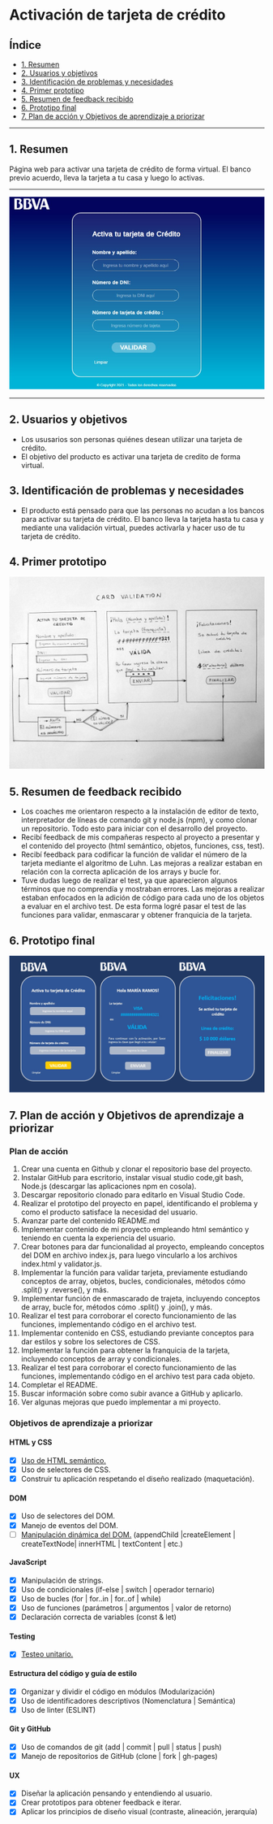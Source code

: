 # Activación de tarjeta de crédito

## Índice
* [1. Resumen](#1-resumen)
* [2. Usuarios y objetivos](#2-usuarios-y-objetivos)
* [3. Identificación de problemas y necesidades](#3-identificación-de-problemas-y-necesidades)
* [4. Primer prototipo](#4-primer-prototipo)
* [5. Resumen de feedback recibido](#5-resumen-de-feedback-recibido)
* [6. Prototipo final](#6-prototipo-final)
* [7. Plan de acción y Objetivos de aprendizaje a priorizar](#7-plan-de-acción-y-objetivos-de-aprendizaje-a-prioriza)
****
## 1. Resumen
Página web para activar una tarjeta de crédito de forma virtual.
El banco previo acuerdo, lleva la tarjeta a tu casa y luego lo activas.
***
![Proyecto_final](/src/src/Proyecto_final.png)
***
## 2. Usuarios y objetivos
  * Los ususarios son personas quiénes desean utilizar una tarjeta de crédito.
  * El objetivo del producto es activar una tarjeta de credito de forma virtual.

## 3. Identificación de problemas y necesidades
  * El producto está pensado para que las personas no acudan a los bancos
    para activar su tarjeta de crédito. El banco lleva la tarjeta hasta tu 
    casa y mediante una validación virtual, puedes activarla y hacer uso de
    tu tarjeta de crédito.

## 4. Primer prototipo  
![Prototipo_en_papel](/src/src/Prototipo_en_papel.png) 

## 5. Resumen de feedback recibido 
  * Los coaches me orientaron respecto a la instalación de editor de texto, 
    interpretador de líneas de comando git y node.js (npm), y como clonar 
    un repositorio. Todo esto para iniciar con el desarrollo del proyecto.
  * Recibí feedback de mis compañeras respecto al proyecto a presentar y el
    contenido del proyecto (html semántico, objetos, funciones, css, test).
  * Recibí feedback para codificar la función de validar el número de
    la tarjeta mediante el algoritmo de Luhn. Las mejoras a realizar estaban
    en relación con la correcta aplicación de los arrays y bucle for.
  * Tuve dudas luego de realizar el test, ya que aparecieron algunos términos
    que no comprendía y mostraban errores. Las mejoras a realizar estaban 
    enfocados en la adición de código para cada uno de los objetos a evaluar 
    en el archivo test. De esta forma logré pasar el test de las funciones 
    para validar, enmascarar y obtener franquicia de la tarjeta.

## 6. Prototipo final
![Prototipo_final](/src/src/Prototipo_final.png)
   
## 7. Plan de acción y Objetivos de aprendizaje a priorizar
### Plan de acción 
  1. Crear una cuenta en Github y clonar el repositorio base del proyecto.
  2. Instalar GitHub para escritorio, instalar visual studio code,git bash,
     Node.js (descargar las aplicaciones npm en cosola).
  3. Descargar repositorio clonado para editarlo en Visual Studio Code.
  4. Realizar el prototipo del proyecto en papel, identificando el problema y
     como el producto satisface la necesidad del usuario.
  5. Avanzar parte del contenido README.md
  5. Implementar contenido de mi proyecto empleando html semántico y teniendo
     en cuenta la experiencia del usuario.
  6. Crear botones para dar funcionalidad al proyecto, empleando conceptos
     del DOM en archivo index.js, para luego vincularlo a los archivos 
     index.html y validator.js.
  7. Implementar la función para validar tarjeta, previamente estudiando 
     conceptos de array, objetos, bucles, condicionales, métodos cómo .split()
     y .reverse(), y más.
  8. Implementar función de enmascarado de trajeta, incluyendo conceptos de array,
     bucle for, métodos cómo .split() y .join(), y más.
  10. Realizar el test para corroborar el corecto funcionamiento de las funciones,
      implementando código en el archivo test.
  11. Implementar contenido en CSS, estudiando previante conceptos para dar estilos
      y sobre los selectores de CSS.
  12. Implementar la función para obtener la franquicia de la tarjeta, incluyendo 
      conceptos de array y condicionales.
  13. Realizar el test para corroborar el corecto funcionamiento de las funciones,
      implementando código en el archivo test para cada objeto.
  14. Completar el README.
  15. Buscar información sobre como subir avance a GitHub y aplicarlo.
  16. Ver algunas mejoras que puedo implementar a mi proyecto.

### Objetivos de aprendizaje a priorizar

#### HTML y CSS

* [X] [Uso de HTML semántico.](https://developer.mozilla.org/en-US/docs/Glossary/Semantics#Semantics_in_HTML)
* [X] Uso de selectores de CSS.
* [X] Construir tu aplicación respetando el diseño realizado (maquetación).

#### DOM

* [X] Uso de selectores del DOM.
* [X] Manejo de eventos del DOM.
* [ ] [Manipulación dinámica del DOM.](https://developer.mozilla.org/es/docs/Referencia_DOM_de_Gecko/Introducci%C3%B3n)
(appendChild |createElement | createTextNode| innerHTML | textContent | etc.)

#### JavaScript

* [X] Manipulación de strings.
* [X] Uso de condicionales (if-else | switch | operador ternario)
* [X] Uso de bucles (for | for..in | for..of | while)
* [X] Uso de funciones (parámetros | argumentos | valor de retorno)
* [X] Declaración correcta de variables (const & let)

#### Testing

* [X] [Testeo unitario.](https://jestjs.io/docs/es-ES/getting-started)

#### Estructura del código y guía de estilo

* [X] Organizar y dividir el código en módulos (Modularización)
* [X] Uso de identificadores descriptivos (Nomenclatura | Semántica)
* [X] Uso de linter (ESLINT)

#### Git y GitHub

* [X] Uso de comandos de git (add | commit | pull | status | push)
* [X] Manejo de repositorios de GitHub (clone | fork | gh-pages)

#### UX

* [X] Diseñar la aplicación pensando y entendiendo al usuario.
* [X] Crear prototipos para obtener feedback e iterar.
* [X] Aplicar los principios de diseño visual (contraste, alineación, jerarquía)